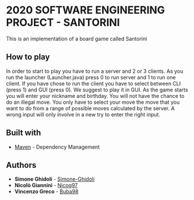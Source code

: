 # 2020 SOFTWARE ENGINEERING PROJECT - SANTORINI

This is an implementation of a board game called Santorini

## How to play

In order to start to play you have to run a server and 2 or 3 clients.
As you run the launcher (Launcher.java) press 0 to run server and 1 to run one client.
If you have chose to run the client you have to select between CLI (press 1) and GUI (press 0).
We suggest to play it in GUI. As the game starts you will enter your nickname and birthday.
You will not have the chance to do an illegal move. 
You only have to select your move the move that you want to do from a range of possible moves calculated by the server.
A wrong input will only involve in a new try to enter the right input.

## Built with

* [Maven](https://maven.apache.org/) - Dependency Management

## Authors

* **Simone Ghidoli** - [Simone-Ghidoli](https://github.com/Simone-Ghidoli)
* **Nicolò Giannini** - [Nicog97](https://github.com/Nicog97)
* **Vincenzo Greco** - [Buba98](https://github.com/Buba98)